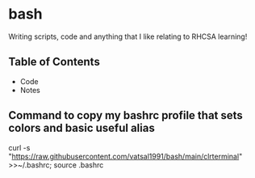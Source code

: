 # bash
Writing scripts, code and anything that I like relating to RHCSA learning! 

## Table of Contents
- Code
- Notes


## Command to copy my bashrc profile that sets colors and basic useful alias
curl -s "https://raw.githubusercontent.com/vatsal1991/bash/main/clrterminal" >>~/.bashrc; source .bashrc
